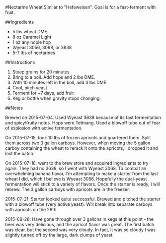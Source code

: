 #Nectarine Wheat
Similar to "Hefeweisen". Goal is for a fast-ferment with fruit.

##Ingredients

* 5 lbs wheat DME
* 8 oz Caramel Light
* 1 oz any noble hop
* Wyeast 3056, 3068, or 3638
* 5-7 lbs of nectarines

##Instructions

1. Steep grains for 20 minutes
1. Bring to a boil. Add hops and 2 lbs DME.
1. With 10 minutes left in the boil, add 3 lbs DME.
1. Cool, pitch yeast
1. Ferment for ~7 days, add fruit
1. Keg or bottle when gravity stops changing.

##Notes

Brewed on 2015-07-04. Used Wyeast 3638 because of its fast fermentation and spicy/fruity notes. Hops were Tettnang. Used a blowoff tube out of fear of explosion with active fermentation.

On 2015-07-15, took 10 lbs of frozen apricots and quartered them. Split them across two 3 gallon carboys. However, when moving the 5 gallon carboy containing the wheat to rerack it onto the apricots, I dropped it and lost the batch.

On 2015-07-18, went to the brew store and acquired ingredients to try again. They had no 3638, so I went with Wyeast 3068. To combat an overwhelming banana flavor, I'm attempting to make a starter from the last wheat I did, which I believe is Wyeast 3056. Hopefully the dual-yeast fermentation will stick to a variety of flavors. Once the starter is ready, I will rebrew. The 3 gallon carboys with apricots are in the freezer.

2015-07-21: Starter looked quite successful. Brewed and pitched the starter with a blowoff tube (very active yeast). Will break into separate carboys with apricots on the 28th.

2015-09-28: Have gone through over 3 gallons in kegs at this point - the beer was very delicious, and the apricot flavor was great. The first batch was clear, but the second was very cloudy. In fact, it was so cloudy I was slightly turned off by the large, dark clumps of yeast.
